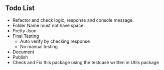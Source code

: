 ## Todo List
* Refactor and check logic, response and console message.
* Folder Name must not have space.
* Pretty Json
* Final Testing
  * Auto verify by checking response
  * No manual testing
* Document
* Publish 
* Check and Fix this package using the testcase written in Utils package